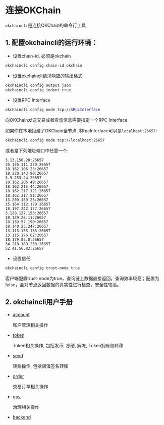 # 连接OKChain

`okchaincli`是连接OKChain的命令行工具

## 1. 配置okchaincli的运行环境：

* 设置chain-id, 必须是okchain
```bash
okchaincli config chain-id okchain 
```

* 设置okchaincli请求响应的输出格式
```bash
okchaincli config output json    
okchaincli config indent true 
```

* 设置RPC Interface
```bash
okchaincli config node tcp://$RpcInterface  
```

向OKChain发送交易或者查询信息需要指定一个RPC Interface.
 
如果你在本地搭建了OKChain全节点, $RpcInterface可以是`localhost:26657`:
```bash
okchaincli config node tcp://localhost:26657  
```
或者是下列地址端口中任意一个:

```
3.13.150.20:26657
35.176.111.229:26657
18.162.106.25:26657
18.220.143.90:26657
3.9.253.24:26657
18.162.205.49:26657
18.162.215.44:26657
18.162.217.121:26657
18.162.217.91:26657
13.209.159.23:26657
15.164.112.129:26657
18.197.242.177:26657
3.120.127.153:26657
18.139.28.11:26657
18.139.57.190:26657
18.140.23.247:26657
13.113.155.133:26657
13.115.176.62:26657
18.179.82.0:26657
34.210.189.230:26657
52.41.56.82:26657
```


* 设置信任
```bash
okchaincli config trust-node true
```
客户端配置trust-node为true，查询链上数据直接返回，查询效率较高；配置为false，会对节点返回数据的真实性进行检查，安全性较高。

## 2. okchaincli用户手册

* [account](command/account.md) 

    账户管理相关操作

* [token](command/token.md) 

    Token相关操作, 包括发币, 冻结, 解冻, Token拥有权转移

* [send](command/send.md) 

    转账操作, 包括阈值签名转账

* [order](command/order.md) 

    交易订单相关操作

* [gov](command/gov.md) 

    治理相关操作

* [backend](command/backend.md) 

